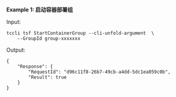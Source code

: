 **Example 1: 启动容器部署组**



Input: 

```
tccli tsf StartContainerGroup --cli-unfold-argument  \
    --GroupId group-xxxxxxx
```

Output: 
```
{
    "Response": {
        "RequestId": "d96c11f8-26b7-49cb-a4dd-5dc1ea059c0b",
        "Result": true
    }
}
```

